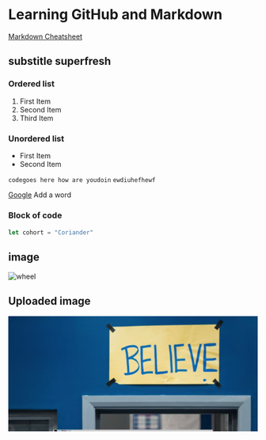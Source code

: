 # Learning GitHub and Markdown
[Markdown Cheatsheet](https://www.markdownguide.org/cheat-sheet/)

## substitle superfresh

### Ordered list
1. First Item
2. Second Item
3. Third Item

### Unordered list
- First Item
- Second Item

`codegoes here how are youdoin` `ewdiuhefhewf`

[Google](https://www.google.com)
 Add a word

 ### Block of code

 ```js
let cohort = "Coriander"
```

## image

![wheel](https://eu.mountainbuggy.com/cdn/shop/products/MB3-12-inch-rear-wheel-assembly_1200x1200_0fd57654-d249-447a-83ae-640866fb1391_900x.jpg?v=1582768330)

## Uploaded image
![believe](./believegood.png)
